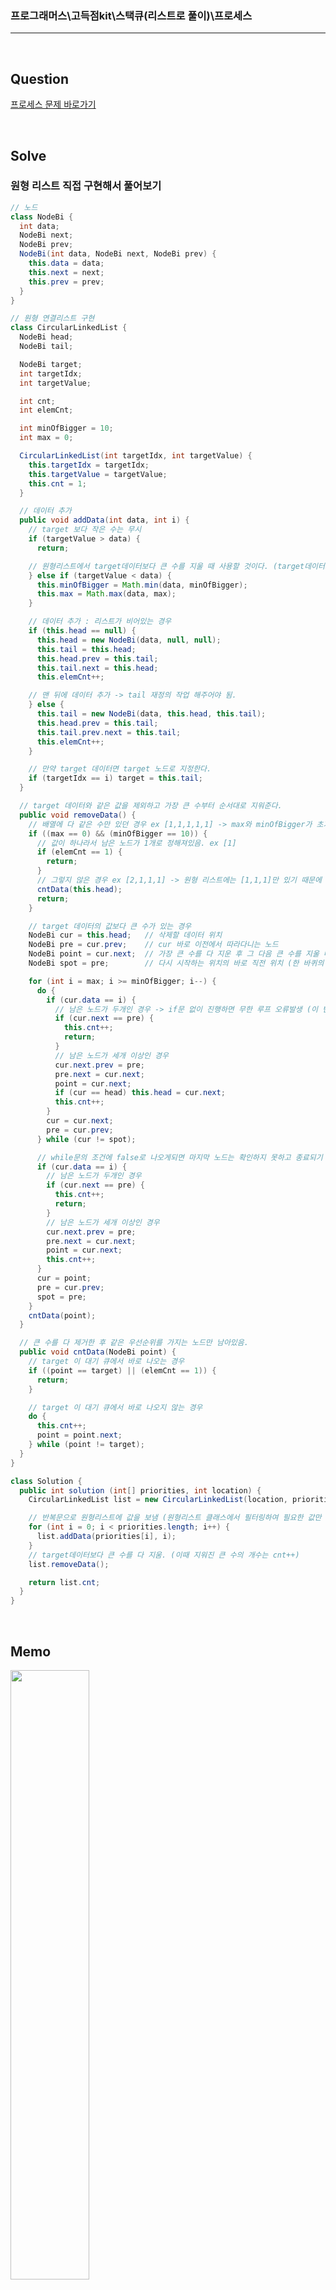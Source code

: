 ### 프로그래머스\고득점kit\스택큐(리스트로 풀이)\프로세스

---

<br/>

## Question

[프로세스 문제 바로가기](https://school.programmers.co.kr/learn/courses/30/lessons/42587)

<br/>

## Solve

### 원형 리스트 직접 구현해서 풀어보기

```java
// 노드
class NodeBi {
  int data;
  NodeBi next;
  NodeBi prev;
  NodeBi(int data, NodeBi next, NodeBi prev) {
    this.data = data;
    this.next = next;
    this.prev = prev;
  }
}

// 원형 연결리스트 구현
class CircularLinkedList {
  NodeBi head;
  NodeBi tail;

  NodeBi target;
  int targetIdx;
  int targetValue;

  int cnt;
  int elemCnt;

  int minOfBigger = 10;
  int max = 0;

  CircularLinkedList(int targetIdx, int targetValue) {
    this.targetIdx = targetIdx;
    this.targetValue = targetValue;
    this.cnt = 1;
  }

  // 데이터 추가
  public void addData(int data, int i) {
    // target 보다 작은 수는 무시
    if (targetValue > data) {
      return;

    // 원형리스트에서 target데이터보다 큰 수를 지울 때 사용할 것이다. (target데이터보다 큰 수의 범위를 구함)
    } else if (targetValue < data) {
      this.minOfBigger = Math.min(data, minOfBigger);
      this.max = Math.max(data, max);
    }

    // 데이터 추가 : 리스트가 비어있는 경우
    if (this.head == null) {
      this.head = new NodeBi(data, null, null);
      this.tail = this.head;
      this.head.prev = this.tail;
      this.tail.next = this.head;
      this.elemCnt++;

    // 맨 뒤에 데이터 추가 -> tail 재정의 작업 해주어야 됨.
    } else {
      this.tail = new NodeBi(data, this.head, this.tail);
      this.head.prev = this.tail;
      this.tail.prev.next = this.tail;
      this.elemCnt++;
    }

    // 만약 target 데이터면 target 노드로 지정한다.
    if (targetIdx == i) target = this.tail;
  }

  // target 데이터와 같은 값을 제외하고 가장 큰 수부터 순서대로 지워준다.
  public void removeData() {
    // 배열에 다 같은 수만 있던 경우 ex [1,1,1,1,1] -> max와 minOfBigger가 초기값과 동일함.
    if ((max == 0) && (minOfBigger == 10)) {
      // 값이 하나라서 남은 노드가 1개로 정해져있음. ex [1]
      if (elemCnt == 1) {
        return;
      }
      // 그렇지 않은 경우 ex [2,1,1,1] -> 원형 리스트에는 [1,1,1]만 있기 때문에 큰 수를 지우는 작업은 필요 없음.
      cntData(this.head);
      return;
    }

    // target 데이터의 값보다 큰 수가 있는 경우
    NodeBi cur = this.head;   // 삭제할 데이터 위치
    NodeBi pre = cur.prev;    // cur 바로 이전에서 따라다니는 노드
    NodeBi point = cur.next;  // 가장 큰 수를 다 지운 후 그 다음 큰 수를 지울 때 시작하는 위치
    NodeBi spot = pre;        // 다시 시작하는 위치의 바로 직전 위치 (한 바퀴의 기준으로, 반복문을 멈출 때 사용)

    for (int i = max; i >= minOfBigger; i--) {
      do {
        if (cur.data == i) {
          // 남은 노드가 두개인 경우 -> if문 없이 진행하면 무한 루프 오류발생 (이 반례를 못찾아서 힘들었음,,)
          if (cur.next == pre) {
            this.cnt++;
            return;
          }
          // 남은 노드가 세개 이상인 경우
          cur.next.prev = pre;
          pre.next = cur.next;
          point = cur.next;
          if (cur == head) this.head = cur.next;
          this.cnt++;
        }
        cur = cur.next;
        pre = cur.prev;
      } while (cur != spot);

      // while문의 조건에 false로 나오게되면 마지막 노드는 확인하지 못하고 종료되기 때문에 따로 작성.
      if (cur.data == i) {
        // 남은 노드가 두개인 경우
        if (cur.next == pre) {
          this.cnt++;
          return;
        }
        // 남은 노드가 세개 이상인 경우
        cur.next.prev = pre;
        pre.next = cur.next;
        point = cur.next;
        this.cnt++;
      }
      cur = point;
      pre = cur.prev;
      spot = pre;
    }
    cntData(point);
  }

  // 큰 수를 다 제거한 후 같은 우선순위를 가지는 노드만 남아있음.
  public void cntData(NodeBi point) {
    // target 이 대기 큐에서 바로 나오는 경우
    if ((point == target) || (elemCnt == 1)) {
      return;
    }

    // target 이 대기 큐에서 바로 나오지 않는 경우
    do {
      this.cnt++;
      point = point.next;
    } while (point != target);
  }
}

class Solution {
  public int solution (int[] priorities, int location) {
    CircularLinkedList list = new CircularLinkedList(location, priorities[location]);

    // 반복문으로 원형리스트에 값을 보냄 (원형리스트 클래스에서 필터링하여 필요한 값만 리스트에 삽입)
    for (int i = 0; i < priorities.length; i++) {
      list.addData(priorities[i], i);
    }
    // target데이터보다 큰 수를 다 지움. (이때 지워진 큰 수의 개수는 cnt++)
    list.removeData();

    return list.cnt;
  }
}
```

<br/>

## Memo

<img src="https://github.com/JGoo99/CodingTest/assets/126454114/16bac876-b208-4a2e-858d-5a4b55e4102f" width="50%" height="50%"/>

> 몇 번이나 갈아엎고 겨우 성공했던 문제,,
>
> 처음 풀었을 땐 사용했던 로직은 아래와 같다.
>
> > **첫번째 풀이방법**
> >
> > 1. 원형리스트에 꺼내야 할 target 데이터와 일치하는 수만 집어넣는다.
> >
> > 2. target 노드의 데이터보다 높은 우선순위를 가지는 수는 cnt만 해준다.
> >
> > 3. 원형 리스트에 남아있는 노드를 target 노드가 나올 때까지 세어준다.
> >
> > 이때, target 노드의 데이터보다 높은 우선순위를 가지는 수 중에 제일 작은 수의 next 노드가 시작점이 된다.

> 위 풀이방법은 데이터를 직선 정수 배열에서 하나씩 꺼내며 넣다보니 본질적으로 원형구조를 가질 수 없는 로직이었다.
>
> 그래서 아래처럼 큰 수도 일단 다 원형 리스트에 집어넣고 개수를 세어주었다.

> > **수정된 풀이방법**
> >
> > 1. target 데이터보다 작은 수를 제외하고는 전부 원형리스트에 순서대로 넣는다.
> >
> > 2. 리스트의 가장 큰 수부터 시계방향으로 지우면서 target 데이터와 크기가 같은 노드만 남긴다. (이때, 큰 수의 개수 세어주기)
> >
> > 3. 남은 노드들을 카운트한다.
>
> 이때 주의할 점은 한바퀴 돌고 가장 큰 수를 다 지웠으면 head 부터 다시 도는게 아니라 **마지막으로 지웠던 노드 위치의 바로 다음 노드부터 시작해야 한다!**

<br/>

## Note

> 연결리스트 개념을 어제 처음 배웠는데 Node 가 아직 너무 어색했다.
>
> 익숙해지기 위해 해당 문제에 실습을 진행하였고, 현재는 꽤나 익숙해졌다!
>
> 근데 연결리스트 API를 사용할 줄 모른다...ㅋㅋㅋ 다음 문제 때는 api에 익숙해져보아야 겠다!
